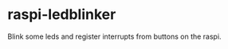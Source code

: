 raspi-ledblinker
================

Blink some leds and register interrupts from buttons on the raspi.
